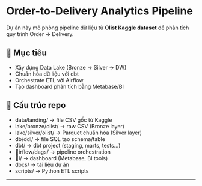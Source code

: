 ﻿# Order-to-Delivery Analytics Pipeline

Dự án này mô phỏng pipeline dữ liệu từ **Olist Kaggle dataset** để phân tích quy trình Order → Delivery.

## 🎯 Mục tiêu
- Xây dựng Data Lake (Bronze → Silver → DW)
- Chuẩn hóa dữ liệu với dbt
- Orchestrate ETL với Airflow
- Tạo dashboard phân tích bằng Metabase/BI

## 📂 Cấu trúc repo
- data/landing/ → file CSV gốc từ Kaggle
- lake/bronze/olist/ → raw CSV (Bronze layer)
- lake/silver/olist/ → Parquet chuẩn hóa (Silver layer)
- db/ddl/ → file SQL tạo schema/table
- dbt/ → dbt project (staging, marts, tests…)
- irflow/dags/ → pipeline orchestration
- i/ → dashboard (Metabase, BI tools)
- docs/ → tài liệu dự án
- scripts/ → Python ETL scripts

---
